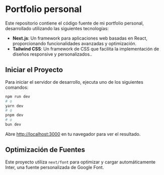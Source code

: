 # Portfolio personal

Este repositorio contiene el código fuente de mi portfolio personal, desarrollado utilizando las siguientes tecnologías:

- **Next.js**: Un framework para aplicaciones web basadas en React, proporcionando funcionalidades avanzadas y optimización.
- **Tailwind CSS**: Un framework de CSS que facilita la implementación de diseños responsive y personalizados..

## Iniciar el Proyecto

Para iniciar el servidor de desarrollo, ejecuta uno de los siguientes comandos:

```bash
npm run dev
# o
yarn dev
# o
pnpm dev
# o
bun dev
```

Abre [http://localhost:3000](http://localhost:3000) en tu navegador para ver el resultado.


## Optimización de Fuentes

Este proyecto utiliza `next/font` para optimizar y cargar automáticamente Inter, una fuente personalizada de Google Font.
